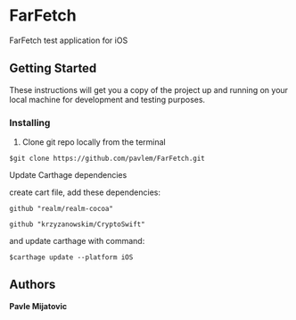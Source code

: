 # FarFetch
FarFetch test application for iOS

## Getting Started

These instructions will get you a copy of the project up and running on your local machine for development and testing purposes. 

### Installing


1. Clone git repo locally from the terminal

```
$git clone https://github.com/pavlem/FarFetch.git
```

Update Carthage dependencies 

create cart file, add these dependencies:
```
github "realm/realm-cocoa"

github "krzyzanowskim/CryptoSwift"
```
and update carthage with command:

```
$carthage update --platform iOS
```

## Authors

**Pavle Mijatovic**
